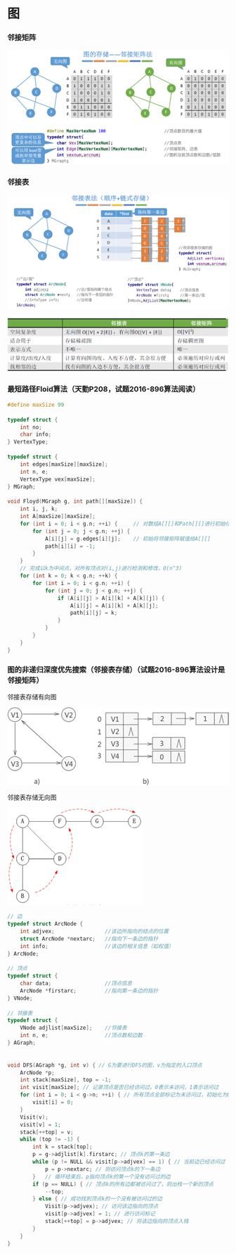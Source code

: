 # 图

### 邻接矩阵

![image-20201029113555700](../../images/image-20201029113555700.png)



### 邻接表

![image-20201029113647233](../../images/image-20201029113647233.png)



![image-20201029113452371](../../images/image-20201029113452371.png)



### 最短路径Floid算法（天勤P208，试题2016-896算法阅读）

```c++
#define maxSize 99

typedef struct {
    int no;
    char info;
} VertexType;

typedef struct {
    int edges[maxSize][maxSize];
    int n, e;
    VertexType vex[maxSize];
} MGraph;

void Floyd(MGraph g, int path[][maxSize]) {
    int i, j, k;
    int A[maxSize][maxSize];
    for (int i = 0; i < g.n; ++i) { 	// 对数组A[][]和Path[][]进行初始化
        for (int j = 0; j < g.n; ++j) {
            A[i][j] = g.edges[i][j];	// 初始将邻接矩阵赋值给A[][]
            path[i][i] = -1;
        }
    }
    // 完成以k为中间点，对所有顶点对(i,j)进行检测和修改，O(n^3)
    for (int k = 0; k < g.n; ++k) {
        for (int i = 0; i < g.n; ++i) {
            for (int j = 0; j < g.n; ++j) {
                if (A[i][j] > A[i][k] + A[k][j]) {
                    A[i][j] = A[i][k] + A[k][j];
                    path[i][j] = k;
                }
            }
        }
    }
}
```





### 图的非递归深度优先搜索（邻接表存储）（试题2016-896算法设计是邻接矩阵）

邻接表存储有向图

![邻接表存储有向图](../../images/100A21510-0.gif)

邻接表存储无向图

<img src="../../images/image-20201028124301657.png" alt="image-20201028124301657" style="zoom:60%;" />

```c++
// 边
typedef struct ArcNode {
    int adjvex;                //该边所指向的结点的位置
    struct ArcNode *nextarc;   //指向下一条边的指针
    int info;                  //该边的相关信息（如权值）
} ArcNode;

// 顶点
typedef struct {
    char data;                 //顶点信息
    ArcNode *firstarc;         //指向第一条边的指针
} VNode;

// 邻接表
typedef struct {
    VNode adjlist[maxSize];    //邻接表
    int n, e;                  //顶点数和边数
} AGraph;


void DFS(AGraph *g, int v) { // G为要进行DFS的图，v为指定的入口顶点
    ArcNode *p;
    int stack[maxSize], top = -1;
    int visit[maxSize]; // 记录顶点是否已经访问过。0表示未访问，1表示访问过
    for (int i = 0; i < g->n; ++i) { // 所有顶点全部标记为未访问过，初始化为0
        visit[i] = 0;
    }
    Visit(v);
    visit[v] = 1;
    stack[++top] = v;
    while (top != -1) {
        int k = stack[top];
        p = g->adjlist[k].firstarc; // 顶点k的第一条边
        while (p != NULL && visit[p->adjvex] == 1) { // 当前边已经访问过
            p = p->nextarc; // 则访问顶点k的下一条边
        }	// 循环结束后，p指向顶点k的第一个没有访问过的边
        if (p == NULL) { // 顶点k的所有边都被访问过了，则出栈一个新的顶点
            --top;
        } else { // 成功找到顶点k的一个没有被访问过的边
            Visit(p->adjvex); // 访问该边指向的顶点
            visit[p->adjvex] = 1; // 进行访问标记
            stack[++top] = p->adjvex; // 将该边指向的顶点入栈
        }
    }
}
```

